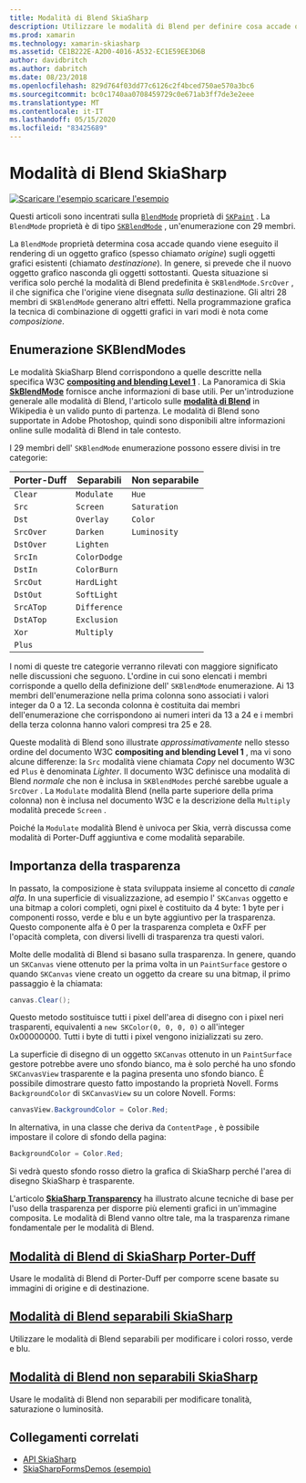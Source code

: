 ```yaml
---
title: Modalità di Blend SkiaSharp
description: Utilizzare le modalità di Blend per definire cosa accade quando gli oggetti grafici sono sovrapposti tra loro.
ms.prod: xamarin
ms.technology: xamarin-skiasharp
ms.assetid: CE1B222E-A2D0-4016-A532-EC1E59EE3D6B
author: davidbritch
ms.author: dabritch
ms.date: 08/23/2018
ms.openlocfilehash: 829d764f03dd77c6126c2f4bced750ae570a3bc6
ms.sourcegitcommit: bc0c1740aa0708459729c0e671ab3ff7de3e2eee
ms.translationtype: MT
ms.contentlocale: it-IT
ms.lasthandoff: 05/15/2020
ms.locfileid: "83425689"
---
```

# <a name="skiasharp-blend-modes"></a>Modalità di Blend SkiaSharp

[![Scaricare ](~/media/shared/download.png) l'esempio scaricare l'esempio](https://docs.microsoft.com/samples/xamarin/xamarin-forms-samples/skiasharpforms-demos)

Questi articoli sono incentrati sulla [`BlendMode`](xref:SkiaSharp.SKPaint.BlendMode) proprietà di [`SKPaint`](xref:SkiaSharp.SKPaint) . La `BlendMode` proprietà è di tipo [`SKBlendMode`](xref:SkiaSharp.SKBlendMode) , un'enumerazione con 29 membri.

La `BlendMode` proprietà determina cosa accade quando viene eseguito il rendering di un oggetto grafico (spesso chiamato _origine_) sugli oggetti grafici esistenti (chiamato _destinazione_). In genere, si prevede che il nuovo oggetto grafico nasconda gli oggetti sottostanti. Questa situazione si verifica solo perché la modalità di Blend predefinita è `SKBlendMode.SrcOver` , il che significa che l'origine viene disegnata _sulla_ destinazione. Gli altri 28 membri di `SKBlendMode` generano altri effetti. Nella programmazione grafica la tecnica di combinazione di oggetti grafici in vari modi è nota come _composizione_.

## <a name="the-skblendmodes-enumeration"></a>Enumerazione SKBlendModes

Le modalità SkiaSharp Blend corrispondono a quelle descritte nella specifica W3C [**compositing and blending Level 1**](https://www.w3.org/TR/compositing-1/) . La Panoramica di Skia [**SkBlendMode**](https://skia.org/user/api/SkBlendMode_Overview) fornisce anche informazioni di base utili. Per un'introduzione generale alle modalità di Blend, l'articolo sulle [**modalità di Blend**](https://en.wikipedia.org/wiki/Blend_modes) in Wikipedia è un valido punto di partenza. Le modalità di Blend sono supportate in Adobe Photoshop, quindi sono disponibili altre informazioni online sulle modalità di Blend in tale contesto.

I 29 membri dell' `SKBlendMode` enumerazione possono essere divisi in tre categorie:

| Porter-Duff | Separabili    | Non separabile |
| ----------- | ------------ | ------------- |
| `Clear`     | `Modulate`   | `Hue`         |
| `Src`       | `Screen`     | `Saturation`  |
| `Dst`       | `Overlay`    | `Color`       |
| `SrcOver`   | `Darken`     | `Luminosity`  |
| `DstOver`   | `Lighten`    |               |
| `SrcIn`     | `ColorDodge` |               |
| `DstIn`     | `ColorBurn`  |               |
| `SrcOut`    | `HardLight`  |               |
| `DstOut`    | `SoftLight`  |               |
| `SrcATop`   | `Difference` |               |
| `DstATop`   | `Exclusion`  |               |
| `Xor`       | `Multiply`   |               |
| `Plus`      |              |               |

I nomi di queste tre categorie verranno rilevati con maggiore significato nelle discussioni che seguono. L'ordine in cui sono elencati i membri corrisponde a quello della definizione dell' `SKBlendMode` enumerazione. Ai 13 membri dell'enumerazione nella prima colonna sono associati i valori integer da 0 a 12. La seconda colonna è costituita dai membri dell'enumerazione che corrispondono ai numeri interi da 13 a 24 e i membri della terza colonna hanno valori compresi tra 25 e 28.

Queste modalità di Blend sono illustrate _approssimativamente_ nello stesso ordine del documento W3C **compositing and blending Level 1** , ma vi sono alcune differenze: la `Src` modalità viene chiamata _Copy_ nel documento W3C ed `Plus` è denominata _Lighter_. Il documento W3C definisce una modalità di Blend _normale_ che non è inclusa in `SKBlendModes` perché sarebbe uguale a `SrcOver` . La `Modulate` modalità Blend (nella parte superiore della prima colonna) non è inclusa nel documento W3C e la descrizione della `Multiply` modalità precede `Screen` .

Poiché la `Modulate` modalità Blend è univoca per Skia, verrà discussa come modalità di Porter-Duff aggiuntiva e come modalità separabile.

## <a name="the-importance-of-transparency"></a>Importanza della trasparenza

In passato, la composizione è stata sviluppata insieme al concetto di _canale alfa_. In una superficie di visualizzazione, ad esempio l' `SKCanvas` oggetto e una bitmap a colori completi, ogni pixel è costituito da 4 byte: 1 byte per i componenti rosso, verde e blu e un byte aggiuntivo per la trasparenza. Questo componente alfa è 0 per la trasparenza completa e 0xFF per l'opacità completa, con diversi livelli di trasparenza tra questi valori.

Molte delle modalità di Blend si basano sulla trasparenza. In genere, quando un `SKCanvas` viene ottenuto per la prima volta in un `PaintSurface` gestore o quando `SKCanvas` viene creato un oggetto da creare su una bitmap, il primo passaggio è la chiamata:

```csharp
canvas.Clear();
```

Questo metodo sostituisce tutti i pixel dell'area di disegno con i pixel neri trasparenti, equivalenti a `new SKColor(0, 0, 0, 0)` o all'integer 0x00000000. Tutti i byte di tutti i pixel vengono inizializzati su zero.

La superficie di disegno di un oggetto `SKCanvas` ottenuto in un `PaintSurface` gestore potrebbe avere uno sfondo bianco, ma è solo perché ha uno sfondo `SKCanvasView` trasparente e la pagina presenta uno sfondo bianco. È possibile dimostrare questo fatto impostando la proprietà Novell. Forms `BackgroundColor` di `SKCanvasView` su un colore Novell. Forms:

```csharp
canvasView.BackgroundColor = Color.Red;
```

In alternativa, in una classe che deriva da `ContentPage` , è possibile impostare il colore di sfondo della pagina:

```csharp
BackgroundColor = Color.Red;
```

Si vedrà questo sfondo rosso dietro la grafica di SkiaSharp perché l'area di disegno SkiaSharp è trasparente.

L'articolo [**SkiaSharp Transparency**](../../basics/transparency.md) ha illustrato alcune tecniche di base per l'uso della trasparenza per disporre più elementi grafici in un'immagine composita. Le modalità di Blend vanno oltre tale, ma la trasparenza rimane fondamentale per le modalità di Blend.

## <a name="skiasharp-porter-duff-blend-modes"></a>[Modalità di Blend di SkiaSharp Porter-Duff](porter-duff.md)

Usare le modalità di Blend di Porter-Duff per comporre scene basate su immagini di origine e di destinazione.

## <a name="skiasharp-separable-blend-modes"></a>[Modalità di Blend separabili SkiaSharp](separable.md)

Utilizzare le modalità di Blend separabili per modificare i colori rosso, verde e blu.

## <a name="skiasharp-non-separable-blend-modes"></a>[Modalità di Blend non separabili SkiaSharp](non-separable.md)

Usare le modalità di Blend non separabili per modificare tonalità, saturazione o luminosità.

## <a name="related-links"></a>Collegamenti correlati

- [API SkiaSharp](https://docs.microsoft.com/dotnet/api/skiasharp)
- [SkiaSharpFormsDemos (esempio)](https://docs.microsoft.com/samples/xamarin/xamarin-forms-samples/skiasharpforms-demos)
